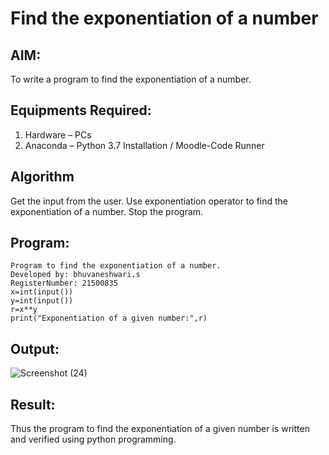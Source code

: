 # Find the exponentiation of a number

## AIM:
To write a program to find the exponentiation of a number.

## Equipments Required:
1. Hardware – PCs
2. Anaconda – Python 3.7 Installation / Moodle-Code Runner

## Algorithm
Get the input from the user.
Use exponentiation operator to find the exponentiation of a number.
Stop the program.

## Program:
```
Program to find the exponentiation of a number.
Developed by: bhuvaneshwari.s
RegisterNumber: 21500835
x=int(input())
y=int(input())
r=x**y
print("Exponentiation of a given number:",r)

```

## Output:
![Screenshot (24)](https://user-images.githubusercontent.com/94828604/154981452-858f96ae-2b0e-42c4-a349-23918616aa8c.png)



## Result:
Thus the program to find the exponentiation of a given number is written and verified using python programming.
